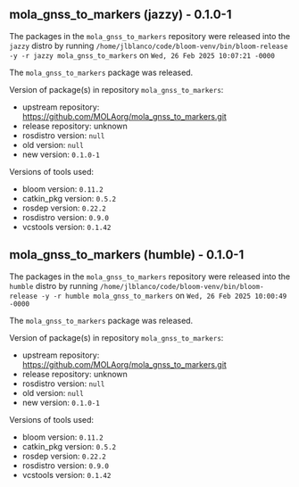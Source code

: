 ## mola_gnss_to_markers (jazzy) - 0.1.0-1

The packages in the `mola_gnss_to_markers` repository were released into the `jazzy` distro by running `/home/jlblanco/code/bloom-venv/bin/bloom-release -y -r jazzy mola_gnss_to_markers` on `Wed, 26 Feb 2025 10:07:21 -0000`

The `mola_gnss_to_markers` package was released.

Version of package(s) in repository `mola_gnss_to_markers`:

- upstream repository: https://github.com/MOLAorg/mola_gnss_to_markers.git
- release repository: unknown
- rosdistro version: `null`
- old version: `null`
- new version: `0.1.0-1`

Versions of tools used:

- bloom version: `0.11.2`
- catkin_pkg version: `0.5.2`
- rosdep version: `0.22.2`
- rosdistro version: `0.9.0`
- vcstools version: `0.1.42`


## mola_gnss_to_markers (humble) - 0.1.0-1

The packages in the `mola_gnss_to_markers` repository were released into the `humble` distro by running `/home/jlblanco/code/bloom-venv/bin/bloom-release -y -r humble mola_gnss_to_markers` on `Wed, 26 Feb 2025 10:00:49 -0000`

The `mola_gnss_to_markers` package was released.

Version of package(s) in repository `mola_gnss_to_markers`:

- upstream repository: https://github.com/MOLAorg/mola_gnss_to_markers.git
- release repository: unknown
- rosdistro version: `null`
- old version: `null`
- new version: `0.1.0-1`

Versions of tools used:

- bloom version: `0.11.2`
- catkin_pkg version: `0.5.2`
- rosdep version: `0.22.2`
- rosdistro version: `0.9.0`
- vcstools version: `0.1.42`


